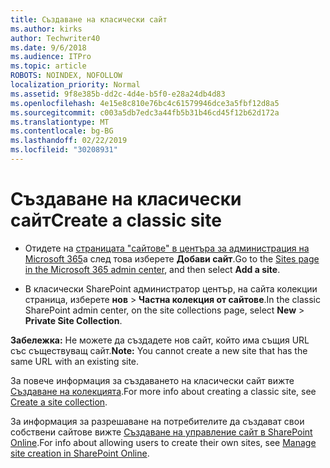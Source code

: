 ```yaml
---
title: Създаване на класически сайт
ms.author: kirks
author: Techwriter40
ms.date: 9/6/2018
ms.audience: ITPro
ms.topic: article
ROBOTS: NOINDEX, NOFOLLOW
localization_priority: Normal
ms.assetid: 9f8e385b-dd2c-4d4e-b5f0-e28a24db4d83
ms.openlocfilehash: 4e15e8c810e76bc4c61579946dce3a5fbf12d8a5
ms.sourcegitcommit: c003a5db7edc3a44fb5b31b46cd45f12b62d172a
ms.translationtype: MT
ms.contentlocale: bg-BG
ms.lasthandoff: 02/22/2019
ms.locfileid: "30208931"
---
```

# <a name="create-a-classic-site"></a><span data-ttu-id="6b238-102">Създаване на класически сайт</span><span class="sxs-lookup"><span data-stu-id="6b238-102">Create a classic site</span></span>

- <span data-ttu-id="6b238-103">Отидете на [страницата "сайтове" в центъра за администрация на Microsoft 365](https://portal.office.com/adminportal/home#/SitesList)а след това изберете **Добави сайт**.</span><span class="sxs-lookup"><span data-stu-id="6b238-103">Go to the [Sites page in the Microsoft 365 admin center](https://portal.office.com/adminportal/home#/SitesList), and then select **Add a site**.</span></span> 
    
- <span data-ttu-id="6b238-104">В класически SharePoint администратор център, на сайта колекции страница, изберете **нов** \> **Частна колекция от сайтове**.</span><span class="sxs-lookup"><span data-stu-id="6b238-104">In the classic SharePoint admin center, on the site collections page, select **New** \> **Private Site Collection**.</span></span> 
    
 <span data-ttu-id="6b238-105">**Забележка:** Не можете да създадете нов сайт, който има същия URL със съществуващ сайт.</span><span class="sxs-lookup"><span data-stu-id="6b238-105">**Note:** You cannot create a new site that has the same URL with an existing site.</span></span> 
  
<span data-ttu-id="6b238-106">За повече информация за създаването на класически сайт вижте [Създаване на колекцията](https://go.microsoft.com/fwlink/?linkid=866295).</span><span class="sxs-lookup"><span data-stu-id="6b238-106">For more info about creating a classic site, see [Create a site collection](https://go.microsoft.com/fwlink/?linkid=866295).</span></span>
  
<span data-ttu-id="6b238-107">За информация за разрешаване на потребителите да създават свои собствени сайтове вижте [Създаване на управление сайт в SharePoint Online](https://go.microsoft.com/fwlink/?linkid=866296).</span><span class="sxs-lookup"><span data-stu-id="6b238-107">For info about allowing users to create their own sites, see [Manage site creation in SharePoint Online](https://go.microsoft.com/fwlink/?linkid=866296).</span></span>
  

